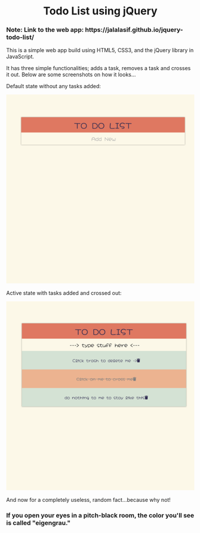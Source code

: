 <h1><center>Todo List using jQuery</center></h1>

<h3>Note: Link to the web app: https://jalalasif.github.io/jquery-todo-list/ </h3>

This is a simple web app build using HTML5, CSS3, and the jQuery library in JavaScript.

It has three simple functionalities; adds a task, removes a task and crosses it out. Below are some screenshots on how it looks...

Default state without any tasks added:

![Default State](read-me-images/scr1.png)

Active state with tasks added and crossed out:

![Active State](read-me-images/scr2.png)

And now for a completely useless, random fact...because why not!

<h3>If you open your eyes in a pitch-black room, the color you'll see is called "eigengrau."
